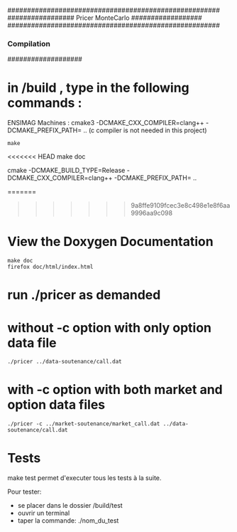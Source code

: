 
######################################################
################# Pricer MonteCarlo ##################
######################################################


### Compilation ###
###################

# in /build , type in the following commands :

ENSIMAG Machines :
    cmake3 -DCMAKE_CXX_COMPILER=clang++ -DCMAKE_PREFIX_PATH=<YourPathToPnlBuild> ..
(c compiler is not needed in this project)

    make

<<<<<<< HEAD
    make doc

cmake -DCMAKE_BUILD_TYPE=Release -DCMAKE_CXX_COMPILER=clang++ -DCMAKE_PREFIX_PATH=<YourPathToPnlBuild> ..

=======
>>>>>>> 9a8ffe9109fcec3e8c498e1e8f6aa9996aa9c098
# View the Doxygen Documentation

    make doc
    firefox doc/html/index.html


# run ./pricer as demanded
  # without -c option with only option data file

    ./pricer ../data-soutenance/call.dat

  # with -c option with both market and option data files

    ./pricer -c ../market-soutenance/market_call.dat ../data-soutenance/call.dat

# Tests
make test permet d'executer tous les tests à la suite.

Pour tester:

- se placer dans le dossier /build/test
- ouvrir un terminal 
- taper la commande: ./nom_du_test

